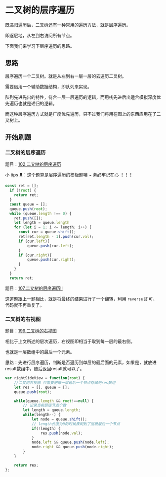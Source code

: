 # 二叉树的层序遍历

既递归遍历后，二叉树还有一种常用的遍历方法，就是层序遍历。

即逐层地，从左到右访问所有节点。

下面我们来学习下层序遍历的思路。

## 思路

层序遍历一个二叉树。就是从左到右一层一层的去遍历二叉树。

需要借用一个辅助数据结构，即队列来实现。

队列先进先出的特性，符合一层一层遍历的逻辑，而用栈先进后出适合模拟深度优先遍历也就是递归的逻辑。

而这种层序遍历方式就是广度优先遍历，只不过我们将用在图上的东西应用在了二叉树上。

## 开始刷题
### 二叉树的层序遍历

题目：[102.二叉树的层序遍历](https://leetcode.cn/problems/binary-tree-level-order-traversal/)

小 tips 🎗️：这个题算是层序遍历的模板题噢 ~ 务必牢记在心 ！！！

```js
const ret = [];
  if (!root) {
    return ret;
  }
  const queue = [];
  queue.push(root);
  while (queue.length !== 0) { 
    ret.push([]);
    let length = queue.length
    for (let i = 1; i <= length; i++) {
      const cur = queue.shift();
      ret[ret.length - 1].push(cur.val);
      if (cur.left){
          queue.push(cur.left);
      }
      if (cur.right){
          queue.push(cur.right);
      }
    }
  }
  return ret;
```

题目：[107.二叉树的层序遍历II](https://leetcode.cn/problems/binary-tree-level-order-traversal-ii/description/)

这道题跟上一题相比，就是将最终的结果进行了一个翻转，利用 `reverse` 即可，代码就不再重复了。

### 二叉树的右视图

题目：[199.二叉树的右视图](https://leetcode.cn/problems/binary-tree-right-side-view/description/)

相比于上文所述的层次遍历，右视图即相当于取到每一层的最右侧。

也就是一层数组中的最后一个元素。

思路：先进行层序遍历，判断是否遍历到单层的最后面的元素，如果是，就放进result数组中，随后返回result就可以了。

```js
var rightSideView = function(root) {
    //二叉树右视图 只需要把每一层最后一个节点存储到res数组
    let res = [], queue = [];
    queue.push(root);

    while(queue.length && root!==null) {
        // 记录当前层级节点个数
        let length = queue.length;
        while(length--) {
            let node = queue.shift();
            // length长度为0的时候表明到了层级最后一个节点
            if(!length) {
                res.push(node.val);
            }
            node.left && queue.push(node.left);
            node.right && queue.push(node.right);
        }
    }

    return res;
};
```

